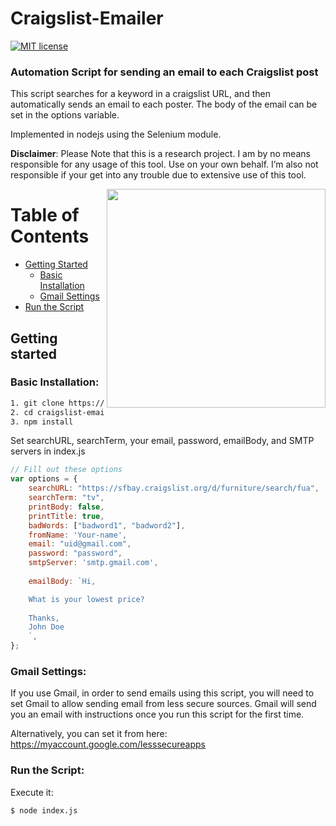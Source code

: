 


# Craigslist-Emailer

[![MIT license](https://img.shields.io/badge/license-MIT-blue.svg)](https://github.com/ourarash/craigslist-emailer)

### Automation Script for sending an email to each Craigslist post
This script searches for a keyword in a craigslist URL, and then automatically sends an email to each poster. The body of the email can be set in the options variable.

Implemented in nodejs using the Selenium module.


**Disclaimer**: Please Note that this is a research project. I am by no means responsible for any usage of this tool. Use on your own behalf. I’m also not responsible if your  get into any trouble due to extensive use of this tool.

<img src="https://github.com/ourarash/craigslist-emailer/blob/master/capture.gif?raw=true" width="350" align="right">

Table of Contents
=================

* [Getting Started](#getting-started)
  * [Basic Installation](#basic-installation)
  * [Gmail Settings](#gmail-settings)
* [Run the Script](#run-the-script)
 
## Getting started

### Basic Installation:

```bash
1. git clone https://github.com/ourarash/craigslist-emailer.git
2. cd craigslist-emailer
3. npm install
```

Set searchURL, searchTerm, your email, password, emailBody, and SMTP servers in index.js

```javascript
// Fill out these options
var options = {
    searchURL: "https://sfbay.craigslist.org/d/furniture/search/fua",   //The page we are searching
    searchTerm: "tv",                                                   //The keyword we are searching
    printBody: false,
    printTitle: true,
    badWords: ["badword1", "badword2"],                                 //Detects bad words in title and body of each text
    fromName: 'Your-name',                                              //Sender name in the email being sent
    email: "uid@gmail.com",                                             //Your email address
    password: "password",                                               //Your password
    smtpServer: 'smtp.gmail.com',                                       //SMTP server. Use smtp.gmail.com for gmail
                                                                        //The body of email sent to each poster
    emailBody: `Hi,                                                     

    What is your lowest price?
    
    Thanks,
    John Doe
    `,
};

```

### Gmail Settings:
If you use Gmail, in order to send emails using this script, you will need to set Gmail to allow sending email from less secure sources.
Gmail will send you an email with instructions once you run this script for the first time.

Alternatively, you can set it from here:
https://myaccount.google.com/lesssecureapps

### Run the Script:
Execute it:

```bash
$ node index.js
```
